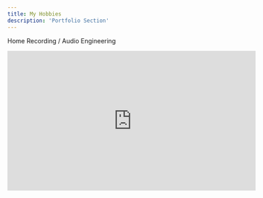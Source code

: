 ```yaml
---
title: My Hobbies
description: 'Portfolio Section'
---
```

Home Recording / Audio Engineering

<iframe width="560" height="315" src="https://www.youtube.com/embed/omr1AWE_ivM" frameborder="0" allow="accelerometer; autoplay; encrypted-media; gyroscope; picture-in-picture" allowfullscreen></iframe>